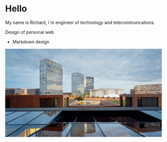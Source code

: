 # Hello

My name is Richard, i´m engineer of technology and telecommuncations.


Design of personal web
* Markdown design

![Aquí la descripción de la imagen por si no carga](https://github.com/RiichiAgrr/riichiagrr.github.io/blob/main/static/img/luxembourg.six-image.standard.1920.jpg)



